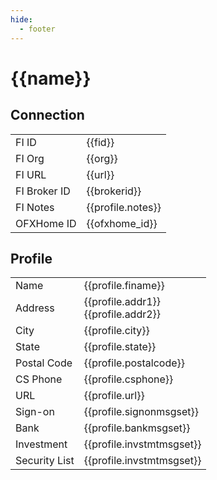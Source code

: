 ```yaml
---
hide:
  - footer
---
```


# {{name}}

## Connection 

| | |
| - | - |
| FI ID | {{fid}} |
| FI Org | {{org}} |
| FI URL | {{url}} |
| FI Broker ID | {{brokerid}} |
| FI Notes | {{profile.notes}} |
| OFXHome ID | {{ofxhome_id}} |

## Profile

| | |
| - | - |
| Name | {{profile.finame}} |
| Address | {{profile.addr1}} <br> {{profile.addr2}} |
| City | {{profile.city}} |
| State | {{profile.state}} |
| Postal Code | {{profile.postalcode}} |
| CS Phone | {{profile.csphone}} |
| URL | {{profile.url}} |
| Sign-on | {{profile.signonmsgset}} |
| Bank | {{profile.bankmsgset}} |
| Investment | {{profile.invstmtmsgset}} |
| Security List | {{profile.invstmtmsgset}} |